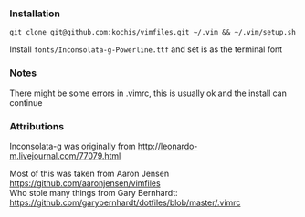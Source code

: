 ### Installation

`git clone git@github.com:kochis/vimfiles.git ~/.vim && ~/.vim/setup.sh`

Install `fonts/Inconsolata-g-Powerline.ttf` and set is as the terminal font

### Notes

There might be some errors in .vimrc, this is usually ok and the install can continue

### Attributions

Inconsolata-g was originally from http://leonardo-m.livejournal.com/77079.html

Most of this was taken from Aaron Jensen https://github.com/aaronjensen/vimfiles<br />
Who stole many things from Gary Bernhardt: https://github.com/garybernhardt/dotfiles/blob/master/.vimrc

